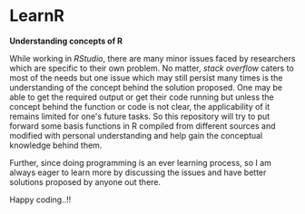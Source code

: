 # LearnR
**Understanding concepts of R**

While working in *RStudio*, there are many minor issues faced by researchers which are specific to their own problem. No matter, *stack overflow* caters to most of the needs but
one issue which may still persist many times is the understanding of the concept behind the solution proposed. One may be able to get the required output or get their code 
running but unless the concept behind the function or code is not clear, the applicability of it remains limited for one's future tasks. So this repository will try to put forward some basis functions in R compiled from 
different sources and modified with personal understanding and help gain the conceptual knowledge behind them.  

Further, since doing programming is an ever learning process, so I am always eager to learn more by discussing the issues and have better solutions proposed by anyone out there.

Happy coding..!!
